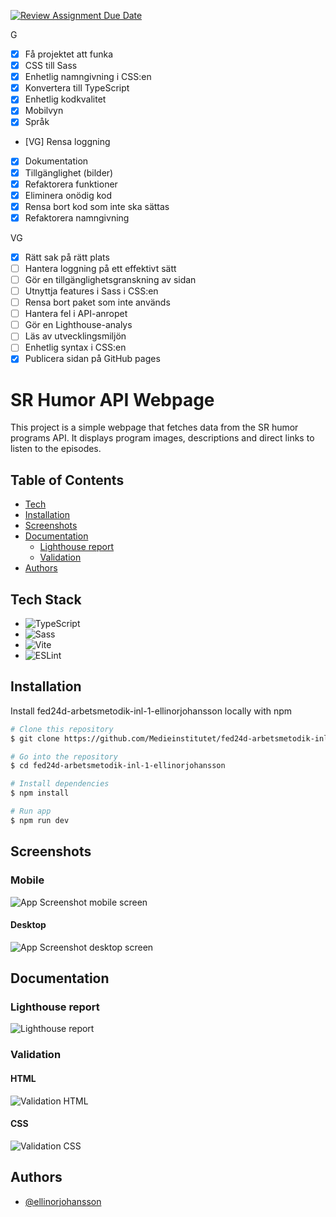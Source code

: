 [![Review Assignment Due Date](https://classroom.github.com/assets/deadline-readme-button-22041afd0340ce965d47ae6ef1cefeee28c7c493a6346c4f15d667ab976d596c.svg)](https://classroom.github.com/a/Bzh4RYwL)

G
- [x] Få projektet att funka
- [x] CSS till Sass
- [x] Enhetlig namngivning i CSS:en
- [x] Konvertera till TypeScript
- [x] Enhetlig kodkvalitet
- [x] Mobilvyn
- [x] Språk
- [VG] Rensa loggning
- [x] Dokumentation
- [x] Tillgänglighet (bilder)
- [x] Refaktorera funktioner
- [x] Eliminera onödig kod
- [x] Rensa bort kod som inte ska sättas
- [x] Refaktorera namngivning

VG
- [x] Rätt sak på rätt plats
- [ ] Hantera loggning på ett effektivt sätt
- [ ] Gör en tillgänglighetsgranskning av sidan
- [ ] Utnyttja features i Sass i CSS:en
- [ ] Rensa bort paket som inte används
- [ ] Hantera fel i API-anropet
- [ ] Gör en Lighthouse-analys
- [ ] Läs av utvecklingsmiljön
- [ ] Enhetlig syntax i CSS:en
- [x] Publicera sidan på GitHub pages 

# SR Humor API Webpage

This project is a simple webpage that fetches data from the SR humor programs API. It displays program images, descriptions and direct links to listen to the episodes.

## Table of Contents

- [Tech](#tech)
- [Installation](#installation)
- [Screenshots](#screenshots)
- [Documentation](#documentation)
  - [Lighthouse report](#lighthouse-report)
  - [Validation](#validation)
- [Authors](#authors)

## Tech Stack

- ![TypeScript](https://img.shields.io/badge/TypeScript-3178C6?style=flat-square&logo=typescript&logoColor=white)
- ![Sass](https://img.shields.io/badge/Sass-CC6699?style=flat-square&logo=sass&logoColor=white)
- ![Vite](https://img.shields.io/badge/Vite-646CFF?style=flat-square&logo=vite&logoColor=white)
- ![ESLint](https://img.shields.io/badge/ESLint-4B32C3?style=flat-square&logo=eslint&logoColor=white)


## Installation

Install fed24d-arbetsmetodik-inl-1-ellinorjohansson locally with npm

```bash
# Clone this repository
$ git clone https://github.com/Medieinstitutet/fed24d-arbetsmetodik-inl-1-ellinorjohansson

# Go into the repository
$ cd fed24d-arbetsmetodik-inl-1-ellinorjohansson

# Install dependencies
$ npm install

# Run app
$ npm run dev
```

## Screenshots

### Mobile

![App Screenshot mobile screen](./assets/screenshots/mobile-screenshot.avif)

#### Desktop

![App Screenshot desktop screen](./assets/screenshots/desktop-screenshot.avif)

## Documentation

### Lighthouse report

![Lighthouse report]()

### Validation

#### HTML

![Validation HTML]()

#### CSS

![Validation CSS]()


## Authors

- [@ellinorjohansson](https://www.github.com/ellinorjohansson)
